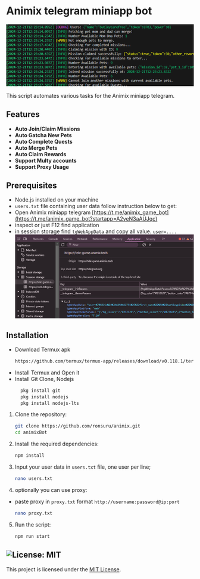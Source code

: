 # Animix telegram miniapp bot
![banner](img/image.png)

This script automates various tasks for the Animix miniapp telegram.

## Features

- **Auto Join/Claim Missions**
- **Auto Gatcha New Pets**
- **Auto Complete Quests**
- **Auto Merge Pets**
- **Auto Claim Rewards**
- **Support Multy accounts**
- **Support Proxy Usage**

## Prerequisites

- Node.js installed on your machine
- `users.txt` file containing user data follow instruction below to get:
- Open Animix miniapp telegram [https://t.me/animix_game_bot](https://t.me/animix_game_bot?startapp=A2veN3aAUJqc)
- inspect or just F12 find application
- in session storage find `tgWebAppData` and copy all value. `user=....`
![usersData](img/image-1.png)

## Installation
- Download Termux apk
    ```sh
    https://github.com/termux/termux-app/releases/download/v0.118.1/termux-app_v0.118.1+github-debug_universal.apk
    ```
- Install Termux and Open it
- Install Git Clone, Nodejs
  ```sh
    pkg install git
    pkg install nodejs
    pkg install nodejs-lts
    ```
  
1. Clone the repository:
    ```sh
    git clone https://github.com/ronsuru/animix.git
    cd animixBot
    ```

2. Install the required dependencies:
    ```sh
    npm install
    ```
3. Input your user data in `users.txt` file, one user per line;
    ```sh
    nano users.txt
    ```
4. optionally you can use proxy: 
- paste proxy in `proxy.txt` format `http://username:password@ip:port` 
    ```sh
    nano proxy.txt
    ```
5. Run the script:
    ```sh
    npm run start
    ```

## ![License: MIT](https://img.shields.io/badge/License-MIT-yellow.svg)

This project is licensed under the [MIT License](LICENSE).
